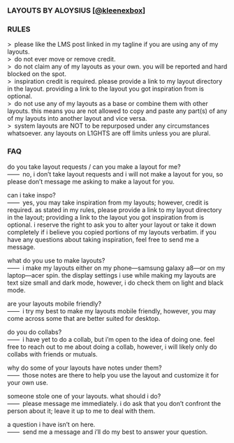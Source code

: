 ### LAYOUTS BY ALOYSIUS [[@kleenexbox](https://www.quotev.com/kleenexbox)]
### RULES
\> please like the LMS post linked in my tagline if you are using any of my layouts.  
\> do not ever move or remove credit.  
\> do not claim any of my layouts as your own. you will be reported and hard blocked on the spot.  
\> inspiration credit is required. please provide a link to my layout directory in the layout. providing a link to the layout you got inspiration from is optional.  
\> do not use any of my layouts as a base or combine them with other layouts. this means you are not allowed to copy and paste any part(s) of any of my layouts into another layout and vice versa.  
\> system layouts are NOT to be repurposed under any circumstances whatsoever. any layouts on L1GHTS are off limits unless you are plural.  

### FAQ
do you take layout requests / can you make a layout for me?  
—— no, i don’t take layout requests and i will not make a layout for you, so please don’t message me asking to make a layout for you.

can i take inspo?  
—— yes, you may take inspiration from my layouts; however, credit is required. as stated in my rules, please provide a link to my layout directory in the layout; providing a link to the layout you got inspiration from is optional. i reserve the right to ask you to alter your layout or take it down completely if i believe you copied portions of my layouts verbatim. if you have any questions about taking inspiration, feel free to send me a message.

what do you use to make layouts?  
—— i make my layouts either on my phone—samsung galaxy a8—or on my laptop—acer spin. the display settings i use while making my layouts are text size small and dark mode, however, i do check them on light and black mode.

are your layouts mobile friendly?  
—— i try my best to make my layouts mobile friendly, however, you may come across some that are better suited for desktop.

do you do collabs?  
—— i have yet to do a collab, but i’m open to the idea of doing one. feel free to reach out to me about doing a collab, however, i will likely only do collabs with friends or mutuals.

why do some of your layouts have notes under them?  
—— those notes are there to help you use the layout and customize it for your own use.

someone stole one of your layouts. what should i do?  
—— please message me immediately. i do ask that you don’t confront the person about it; leave it up to me to deal with them.

a question i have isn’t on here.  
—— send me a message and i’ll do my best to answer your question.
